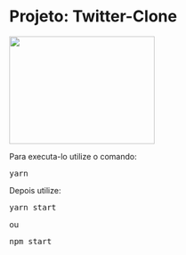 <h1>Projeto: Twitter-Clone</h1>

<img src="https://res.cloudinary.com/oli37/image/upload/v1594812117/logomenor_zinb3k.svg" height=193 width=261>

<p>Para executa-lo utilize o comando:</p>
<pre>yarn</pre>
<p>Depois utilize:<pre>yarn start</pre> ou <pre>npm start</pre></p>




